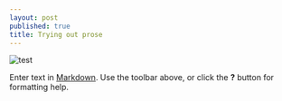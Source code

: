 ```yaml
---
layout: post
published: true
title: Trying out prose
---
```


![test]({{site.baseurl}}/media/prosetest.png)

Enter text in [Markdown](http://daringfireball.net/projects/markdown/). Use the toolbar above, or click the **?** button for formatting help.
